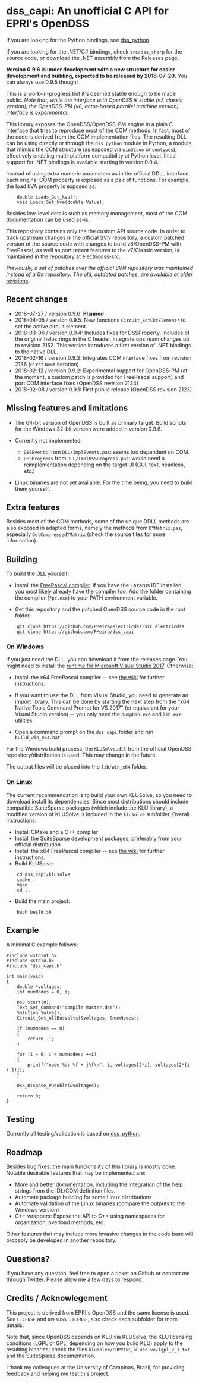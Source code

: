 # dss_capi: An unofficial C API for EPRI's OpenDSS

If you are looking for the Python bindings, see [dss_python](http://github.com/PMeira/dss_python/).

If you are looking for the .NET/C# bindings, check `src/dss_sharp` for the source code, or download the .NET assembly from the Releases page.

**Version 0.9.6 is under development with a new structure for easier development and building, expected to be released by 2018-07-20.**
You can always use 0.9.5 though!

This is a work-in-progress but it's deemed stable enough to be made public. 
*Note that, while the interface with OpenDSS is stable (v7, classic version), the OpenDSS-PM (v8, actor-based parallel machine version) interface is experimental.*

This library exposes the OpenDSS/OpenDSS-PM engine in a plain C interface that tries to reproduce most of the COM methods. In fact, most of the code is derived from the COM implementation files. The resulting DLL can be using directly or through the `dss_python` module in Python, a module that mimics the COM structure (as exposed via `win32com` or `comtypes`), effectively enabling multi-platform compatibility at Python level. Initial support for .NET bindings is available starting in version 0.9.4.

Instead of using extra numeric parameters as in the official DDLL interface, each original COM property is exposed as a pair of functions. For example, the load kVA property is exposed as:

```
    double Loads_Get_kva();
    void Loads_Set_kva(double Value);
```

Besides low-level details such as memory management, most of the COM documentation can be used as-is. 

This repository contains only the the custom API source code.
In order to track upstream changes in the official SVN repository, a custom patched version of the source code with changes to build v8/OpenDSS-PM with FreePascal, as well as port recent features to the v7/Classic version, is maintained in the repository at [electricdss-src](https://github.com/PMeira/electricdss-src).

*Previously, a set of patches over the official SVN repository was maintained instead of a Git repository. The old, outdated patches, are available at [older revisions](https://github.com/PMeira/dss_capi/tree/336d1e16eba4347b483aa04a932943b77dfa7466/src).*

## Recent changes

- 2018-07-27 / version 0.9.6: **Planned**
- 2018-04-05 / version 0.9.5: New functions `Circuit_SetCktElement*` to set the active circuit element.
- 2018-03-06 / version 0.9.4: Includes fixes for DSSProperty, includes of the original helpstrings in the C header, integrate upstream changes up to revision 2152. This version introduces a first version of .NET bindings to the native DLL.
- 2018-02-16 / version 0.9.3: Integrates COM interface fixes from revision 2136 (`First` `Next` iteration)
- 2018-02-12 / version 0.9.2: Experimental support for OpenDSS-PM (at the moment, a custom patch is provided for FreePascal support) and port COM interface fixes (OpenDSS revision 2134)
- 2018-02-08 / version 0.9.1: First public release (OpenDSS revision 2123)

## Missing features and limitations

- The 64-bit version of OpenDSS is built as primary target. Build scripts for the Windows 32-bit version were added in version 0.9.6.
- Currently not implemented:
    - `DSSEvents` from `DLL/ImplEvents.pas`: seems too dependent on COM.
    - `DSSProgress` from `DLL/ImplDSSProgress.pas`: would need a reimplementation depending on the target UI (GUI, text, headless, etc.)

- Linux binaries are not yet available. For the time being, you need to build them yourself.
    
## Extra features

Besides most of the COM methods, some of the unique DDLL methods are also exposed in adapted forms, namely the methods from `DYMatrix.pas`, especially `GetCompressedYMatrix` (check the source files for more information).

## Building

To build the DLL yourself:

- Install the [FreePascal compiler](https://freepascal.org/). If you have the Lazarus IDE installed, you most likely already have the compiler too. Add the folder containing the compiler (`fpc.exe`) to your PATH environment variable.

- Get this repository and the patched OpenDSS source code in the root folder:
```    
    git clone https://github.com/PMeira/electricdss-src electricdss
    git clone https://github.com/PMeira/dss_capi
```

### On Windows

If you just need the DLL, you can download it from the releases page. You might need to install the [runtime for Microsoft Visual Studio 2017](https://go.microsoft.com/fwlink/?LinkId=746572).
Otherwise:

- Install the x64 FreePascal compiler -- see [the wiki](http://wiki.freepascal.org/Installing_Lazarus#Installing_The_Free_Pascal_Compiler) for further instructions.

- If you want to use the DLL from Visual Studio, you need to generate an import library. This can be done by starting the next step from the "x64 Native Tools Command Prompt for VS 2017" (or equivalent for your Visual Studio version) -- you only need the `dumpbin.exe` and `lib.exe` utilities.

- Open a command prompt on the `dss_capi` folder and run `build_win_x64.bat`

For the Windows build process, the `KLUSolve.dll` from the official OpenDSS repository/distribution is used. This may change in the future.

The output files will be placed into the `lib/win_x64` folder.

### On Linux

The current recommendation is to build your own KLUSolve, so you need to download install its dependencies. Since most distributions should include compatible SuiteSparse packages (which include the KLU library), a modified version of KLUSolve is included in the `klusolve` subfolder. Overall instructions:

- Install CMake and a C++ compiler
- Install the SuiteSparse development packages, preferably from your official distribution
- Install the x64 FreePascal compiler -- see [the wiki](http://wiki.freepascal.org/Installing_Lazarus#Installing_The_Free_Pascal_Compiler) for further instructions.
- Build KLUSolve:
```
    cd dss_capi/klusolve
    cmake .
    make
    cd ..
```

- Build the main project:
```
    bash build.sh
```

## Example


A minimal C example follows:

```
#include <stdint.h>
#include <stdio.h>
#include "dss_capi.h"

int main(void)
{
    double *voltages;
    int numNodes = 0, i;

    DSS_Start(0);
    Text_Set_Command("compile master.dss");
    Solution_Solve();
    Circuit_Get_AllBusVolts(&voltages, &numNodes);
    
    if (numNodes == 0)
    {
        return -1;
    }
    
    for (i = 0; i < numNodes; ++i)
    {
        printf("node %d: %f + j%f\n", i, voltages[2*i], voltages[2*(i + 1)]);
    }
    
    DSS_Dispose_PDouble(&voltages);
    
    return 0;
}

```

## Testing

Currently all testing/validation is based on [dss_python](http://github.com/PMeira/dss_python/).


## Roadmap

Besides bug fixes, the main funcionality of this library is mostly done. Notable desirable features that may be implemented are:

- More and better documentation, including the integration of the help strings from the IDL/COM definition files.
- Automate package building for some Linux distributions
- Automate validation of the Linux binaries (compare the outputs to the Windows version)
- C++ wrappers: Expose the API to C++ using namespaces for organization, overload methods, etc.

Other features that may include more invasive changes in the code base will probably be developed in another repository.


## Questions?

If you have any question, feel free to open a ticket on Github or contact me through [Twitter](https://twitter.com/PCMMeira).
Please allow me a few days to respond.


## Credits / Acknowlegement

This project is derived from EPRI's OpenDSS and the same license is used. See `LICENSE` and `OPENDSS_LICENSE`, also check each subfolder for more details.

Note that, since OpenDSS depends on KLU via KLUSolve, the KLU licensing conditions (LGPL or GPL, depending on how you build KLU) apply to the resulting binaries; check the files `klusolve/COPYING`, `klusolve/lgpl_2_1.txt` and the SuiteSparse documentation.

I thank my colleagues at the University of Campinas, Brazil, for providing feedback and helping me test this project.
